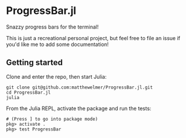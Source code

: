 ProgressBar.jl
==============

Snazzy progress bars for the terminal!

This is just a recreational personal project, but feel free to file an issue if you'd like me to add some documentation!

Getting started
---------------
Clone and enter the repo, then start Julia:
```terminal
git clone git@github.com:matthewelmer/ProgressBar.jl.git
cd ProgressBar.jl
julia
```

From the Julia REPL, activate the package and run the tests:
```
# (Press ] to go into package mode)
pkg> activate .
pkg> test ProgressBar
```
